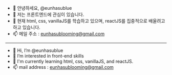 - 👋 안녕하세요, @eunhasublue
- 👀 저는 프론트엔드에 관심이 있습니다.
- 🌱 현재 html, css, vanillaJS를 학습하고 있으며, reactJS를 집중적으로 배울려고 하고 있습니다.
- 📫 메일 주소 : eunhasublooming@gmail.com

---

- 👋 Hi, I’m @eunhasublue
- 👀 I’m interested in front-end skills 
- 🌱 I'm currently learning html, css, vanillaJS, and reactJS.
- 📫 mail address : eunhasublooming@gmail.com

<!---
eunhasublue/eunhasublue is a ✨ special ✨ repository because its `README.md` (this file) appears on your GitHub profile.
You can click the Preview link to take a look at your changes.
--->
